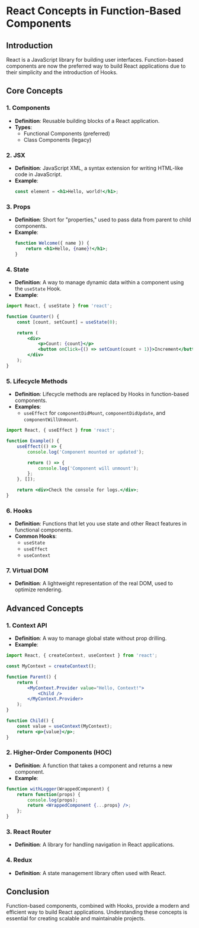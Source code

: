 # React Concepts in Function-Based Components

## Introduction
React is a JavaScript library for building user interfaces. Function-based components are now the preferred way to build React applications due to their simplicity and the introduction of Hooks.

## Core Concepts

### 1. Components
- **Definition**: Reusable building blocks of a React application.
- **Types**:
    - Functional Components (preferred)
    - Class Components (legacy)

### 2. JSX
- **Definition**: JavaScript XML, a syntax extension for writing HTML-like code in JavaScript.
- **Example**:
    ```jsx
    const element = <h1>Hello, world!</h1>;
    ```

### 3. Props
- **Definition**: Short for "properties," used to pass data from parent to child components.
- **Example**:
    ```jsx
    function Welcome({ name }) {
        return <h1>Hello, {name}!</h1>;
    }
    ```

### 4. State
- **Definition**: A way to manage dynamic data within a component using the `useState` Hook.
- **Example**:
```jsx
import React, { useState } from 'react';

function Counter() {
    const [count, setCount] = useState(0);

    return (
        <div>
            <p>Count: {count}</p>
            <button onClick={() => setCount(count + 1)}>Increment</button>
        </div>
    );
}
```

### 5. Lifecycle Methods
- **Definition**: Lifecycle methods are replaced by Hooks in function-based components.
- **Examples**:
    - `useEffect` for `componentDidMount`, `componentDidUpdate`, and `componentWillUnmount`.

```jsx
import React, { useEffect } from 'react';

function Example() {
    useEffect(() => {
        console.log('Component mounted or updated');

        return () => {
            console.log('Component will unmount');
        };
    }, []);

    return <div>Check the console for logs.</div>;
}
```

### 6. Hooks
- **Definition**: Functions that let you use state and other React features in functional components.
- **Common Hooks**:
    - `useState`
    - `useEffect`
    - `useContext`

### 7. Virtual DOM
- **Definition**: A lightweight representation of the real DOM, used to optimize rendering.

## Advanced Concepts

### 1. Context API
- **Definition**: A way to manage global state without prop drilling.
- **Example**:
```jsx
import React, { createContext, useContext } from 'react';

const MyContext = createContext();

function Parent() {
    return (
        <MyContext.Provider value="Hello, Context!">
            <Child />
        </MyContext.Provider>
    );
}

function Child() {
    const value = useContext(MyContext);
    return <p>{value}</p>;
}
```

### 2. Higher-Order Components (HOC)
- **Definition**: A function that takes a component and returns a new component.
- **Example**:
```jsx
function withLogger(WrappedComponent) {
    return function(props) {
        console.log(props);
        return <WrappedComponent {...props} />;
    };
}
```

### 3. React Router
- **Definition**: A library for handling navigation in React applications.

### 4. Redux
- **Definition**: A state management library often used with React.

## Conclusion
Function-based components, combined with Hooks, provide a modern and efficient way to build React applications. Understanding these concepts is essential for creating scalable and maintainable projects.